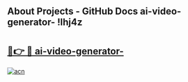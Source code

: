 ## About Projects - GitHub Docs ai-video-generator- !lhj4z

# <h2><a href="https://andorid.site?title=ai-video-generator-&ref=14PRO">🔗👉 🔴 ai-video-generator-</a></h2>

[![acn](https://github.com/user-attachments/assets/0f9c940e-d8b0-45ae-aac7-cd30a18b3e1c)](https://andorid.site?title=ai-video-generator-&ref=14PRO)


